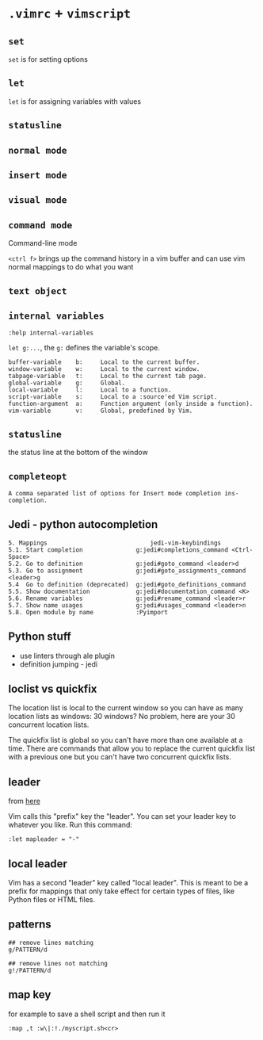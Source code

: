# `.vimrc` + `vimscript`

## `set`
`set` is for setting options

## `let`
`let` is for assigning variables with values

## `statusline`

## `normal mode`

## `insert mode`

## `visual mode`

## `command mode`
Command-line mode

`<ctrl f>` brings up the command history in a vim buffer and can use vim normal
mappings to do what you want

## `text object`

## `internal variables`

`:help internal-variables`

`let g:...`, the `g:` defines the variable's scope.

    buffer-variable    b:     Local to the current buffer.
    window-variable    w:     Local to the current window.
    tabpage-variable   t:     Local to the current tab page.
    global-variable    g:     Global.
    local-variable     l:     Local to a function.
    script-variable    s:     Local to a :source'ed Vim script.
    function-argument  a:     Function argument (only inside a function).
    vim-variable       v:     Global, predefined by Vim.

## `statusline`
the status line at the bottom of the window

## `completeopt`
    A comma separated list of options for Insert mode completion ins-completion.

## Jedi - python autocompletion
    5. Mappings                             jedi-vim-keybindings
    5.1. Start completion               g:jedi#completions_command <Ctrl-Space>
    5.2. Go to definition               g:jedi#goto_command <leader>d
    5.3. Go to assignment               g:jedi#goto_assignments_command <leader>g
    5.4  Go to definition (deprecated)  g:jedi#goto_definitions_command
    5.5. Show documentation             g:jedi#documentation_command <K>
    5.6. Rename variables               g:jedi#rename_command <leader>r
    5.7. Show name usages               g:jedi#usages_command <leader>n
    5.8. Open module by name            :Pyimport

## Python stuff

* use linters through ale plugin
* definition jumping - jedi


## loclist vs quickfix

The location list is local to the current window so you can have as many
location lists as windows: 30 windows? No problem, here are your 30 concurrent
location lists.

The quickfix list is global so you can't have more than one available at a time.
There are commands that allow you to replace the current quickfix list with a
previous one but you can't have two concurrent quickfix lists.

## leader
from [here](http://learnvimscriptthehardway.stevelosh.com/chapters/06.html)

Vim calls this "prefix" key the "leader". You can set your leader key to whatever you like. Run this command:

```vim
:let mapleader = "-"
```

## local leader
Vim has a second "leader" key called "local leader". This is meant to be a prefix for mappings that only take effect for certain types of files, like Python files or HTML files.

## patterns
```
## remove lines matching
g/PATTERN/d

## remove lines not matching
g!/PATTERN/d
```

## map key
for example to save a shell script and then run it

```
:map ,t :w\|:!./myscript.sh<cr>
```
